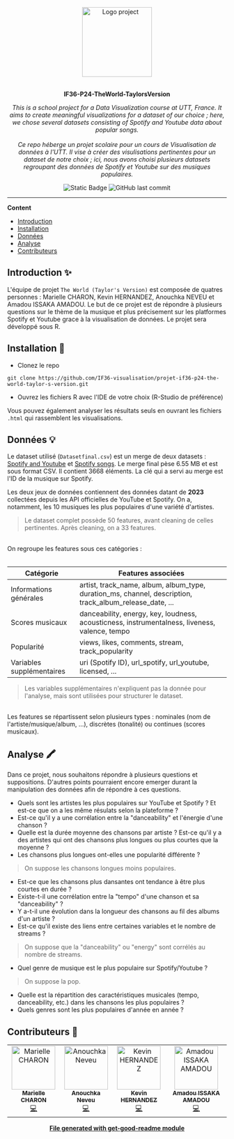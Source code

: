 <div align="center">
  <a href="#">
  	<img src="https://media.giphy.com/media/elaVskTaObtXEiejn5/giphy-downsized-large.gif" alt="Logo project" height="160" />
  </a>
  <br>
  <br>
  <p>
    <b>IF36-P24-TheWorld-TaylorsVersion</b>
  </p>
  <p>
     <i>This is a school project for a Data Visualization course at UTT, France. It aims to create meaningful visualizations for a dataset of our choice ; here, we chose several datasets consisting of Spotify and Youtube data about popular songs.</i><br><br>
     <i>Ce repo héberge un projet scolaire pour un cours de Visualisation de données à l'UTT. Il vise à créer des visulisations pertinentes pour un dataset de notre choix ; ici, nous avons choisi plusieurs datasets regroupant des données de Spotify et Youtube sur des musiques populaires.</i>
  </p>
  <p>

![Static Badge](https://img.shields.io/badge/language-R-pink)
![GitHub last commit](https://img.shields.io/github/last-commit/IF36-visualisation/projet-if36-p24-the-world-taylor-s-version)


  </p>
</div>

---

**Content**

* [Introduction](##Introduction)
* [Installation](##installation)
* [Données](##données)
* [Analyse](##analyse)
* [Contributeurs](##contributeurs)

## Introduction ✨
L'équipe de projet `The World (Taylor's Version)` est composée de quatres personnes : Marielle CHARON, Kevin HERNANDEZ, Anouchka NEVEU et Amadou ISSAKA AMADOU. Le but de ce projet est de répondre à plusieurs questions sur le thème de la musique et plus précisement sur les platformes Spotify et Youtube grace à la visualisation de données. Le projet sera développé sous R.


## Installation 🐙
* Clonez le repo
```
git clone https://github.com/IF36-visualisation/projet-if36-p24-the-world-taylor-s-version.git
```
* Ouvrez les fichiers R avec l'IDE de votre choix (R-Studio de préférence)

Vous pouvez également analyser les résultats seuls en ouvrant les fichiers `.html` qui rassemblent les visualisations.

## Données 💡
Le dataset utilisé (`Datasetfinal.csv`) est un merge de deux datasets : [Spotify and Youtube](https://www.kaggle.com/datasets/salvatorerastelli/spotify-and-youtube) et [Spotify songs](https://www.kaggle.com/datasets/sujaykapadnis/spotify-songs). Le merge final pèse 6.55 MB et est sous format CSV. Il contient 3668 éléments. La clé qui a servi au merge est l'ID de la musique sur Spotify.

Les deux jeux de données contiennent des données datant de **2023** collectées depuis les API officielles de YouTube et Spotify. On a, notamment, les 10 musiques les plus populaires d'une variété d'artistes.

> Le dataset complet possède 50 features, avant cleaning de celles pertinentes. Après cleaning, on a 33 features.
<br>
On regroupe les features sous ces catégories :
<br><br>

| Catégorie | Features associées |
| --- | --- |
| Informations générales | artist, track_name, album, album_type, duration_ms, channel, description, track_album_release_date, ... |
| Scores musicaux | danceability, energy, key, loudness, acousticness, instrumentalness, liveness, valence, tempo |
| Popularité | views, likes, comments, stream, track_popularity |
| Variables supplémentaires | uri (Spotify ID), url_spotify, url_youtube, licensed, ... |

> Les variables supplémentaires n'expliquent pas la donnée pour l'analyse, mais sont utilisées pour structurer le dataset.
<br>
Les features se répartissent selon plusieurs types : nominales (nom de l'artiste/musique/album, ...), discrètes (tonalité) ou continues (scores musicaux).

## Analyse 🖍
Dans ce projet, nous souhaitons répondre à plusieurs questions et suppositions. D'autres points pourraient encore emerger durant la manipulation des données afin de répondre à ces questions.

* Quels sont les artistes les plus populaires sur YouTube et Spotify ? Et est-ce que on a les même résulats selon la plateforme ?
* Est-ce qu'il y a une corrélation entre la "danceability" et l'énergie d'une chanson ?
* Quelle est la durée moyenne des chansons par artiste ? Est-ce qu'il y a des artistes qui ont des chansons plus longues ou plus courtes que la moyenne ?
* Les chansons plus longues ont-elles une popularité différente ?
> On suppose les chansons longues moins populaires.
* Est-ce que les chansons plus dansantes ont tendance à être plus courtes en durée ?
* Existe-t-il une corrélation entre la "tempo" d'une chanson et sa "danceability" ?
* Y a-t-il une évolution dans la longueur des chansons au fil des albums d'un artiste ?
* Est-ce qu'il existe des liens entre certaines variables et le nombre de streams ?
> On suppose que la "danceability" ou "energy" sont corrélés au nombre de streams.
* Quel genre de musique est le plus populaire sur Spotify/Youtube ?
> On suppose la pop.
* Quelle est la répartition des caractéristiques musicales (tempo, danceability, etc.) dans les chansons les plus populaires ?
* Quels genres sont les plus populaires d'année en année ?

## Contributeurs 👷
<table>
  <tr>
    <td align="center"><a href="https://github.com/phoenixasce"><img src="https://avatars.githubusercontent.com/u/85552199?v=4" width="100px;" alt="Marielle CHARON"/><br /><sub><b>Marielle CHARON</b></sub></a><br /><a href="#" title="Code">💻</a></td>
    <td align="center"><a href="https://github.com/AnnNeveu"><img src="https://avatars.githubusercontent.com/u/90454929?v=4" width="100px;" alt="Anouchka Neveu"/><br /><sub><b>Anouchka Neveu</b></sub></a><br /><a href="#" title="Code">💻</a></td>
    <td align="center"><a href="https://github.com/Sp3cTTTre"><img src="https://avatars.githubusercontent.com/u/161608407?v=4" width="100px;" alt="Kevin HERNANDEZ"/><br /><sub><b>Kevin HERNANDEZ</b></sub></a><br /><a href="#" title="Code">💻</a></td>
    <td align="center"><a href="https://github.com/IsAmadou"><img src="https://avatars.githubusercontent.com/u/77031350?v=4" width="100px;" alt="Amadou ISSAKA AMADOU"/><br /><sub><b>Amadou ISSAKA AMADOU</b></sub></a><br /><a href="#" title="Code">💻</a></td>
  </tr>
</table>


<div align="center">
	<b>
		<a href="https://www.npmjs.com/package/get-good-readme">File generated with get-good-readme module</a>
	</b>
</div>
